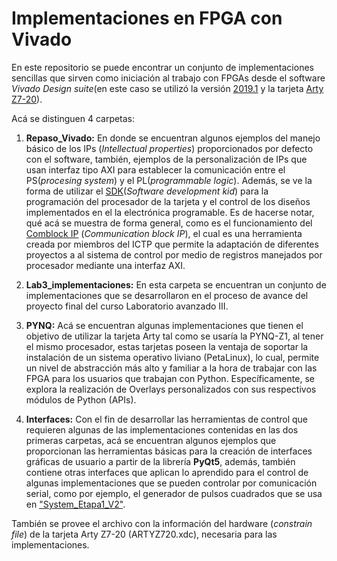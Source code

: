 # Implementaciones en FPGA con Vivado

En este repositorio se puede encontrar un conjunto de implementaciones sencillas que sirven como iniciación al trabajo con FPGAs 
desde el software *Vivado Design suite*(en este caso se utilizó la versión [2019.1](https://www.xilinx.com/support/download/index.html/content/xilinx/en/downloadNav/vivado-design-tools/2019-1.html) y la tarjeta [Arty Z7-20](https://store.digilentinc.com/arty-z7-apsoc-zynq-7000-development-board-for-makers-and-hobbyists/)).

Acá se distinguen 4 carpetas:

1. **Repaso_Vivado:** En donde se encuentran algunos ejemplos del manejo básico de los IPs (_Intellectual properties_) proporcionados por defecto con el software, también, ejemplos de la personalización de IPs que usan interfaz tipo AXI para establecer la comunicación entre el PS(_procesing system_) y el PL(_programmable logic_). Además, se ve la forma de utilizar el [SDK](https://www.xilinx.com/products/design-tools/embedded-software/sdk.html)(_Software development kid_) para la programación del procesador de la tarjeta y el control de los diseños implementados en el la electrónica programable. Es de hacerse notar, qué acá se  muestra de forma general, como es el funcionamiento del [Comblock IP]((https://gitlab.com/rodrigomelo9/core-comblock)) (_Communication block IP_), el cual es una herramienta creada por miembros del ICTP que permite la adaptación de diferentes proyectos a al sistema de control por medio de registros manejados por procesador mediante una interfaz AXI.

2. **Lab3_implementaciones:** En esta carpeta se encuentran un conjunto de implementaciones que se desarrollaron en el proceso de avance del proyecto final del curso Laboratorio avanzado III.

3. **PYNQ:** Acá se encuentran algunas implementaciones que tienen el objetivo de utilizar la tarjeta Arty tal como se usaría la PYNQ-Z1, al tener el mismo procesador, estas tarjetas poseen la ventaja de soportar la instalación de un sistema operativo liviano (PetaLinux), lo cual, permite un nivel de abstracción más alto y familiar a la hora de trabajar con las FPGA para los usuarios que trabajan con Python. Específicamente, se explora la realización de Overlays personalizados con sus respectivos módulos de Python (APIs).

4. **Interfaces:** Con el fin de desarrollar las herramientas de control que requieren algunas de las implementaciones contenidas en las dos primeras carpetas, acá se encuentran algunos ejemplos que proporcionan las herramientas básicas para la creación de interfaces gráficas de usuario a partir de la librería **PyQt5**, además, también contiene otras interfaces que aplican lo aprendido para el control de algunas implementaciones que se pueden controlar por comunicación serial, como por ejemplo, el generador de pulsos cuadrados que se usa en ["System_Etapa1_V2"](https://github.com/DanielEstrada971102/Implementaciones_FPGA/tree/master/Lab3_implementaciones/System_etapa1_V2).

También se provee el archivo con la información del hardware (_constrain file_) de la tarjeta Arty Z7-20 (ARTYZ720.xdc), necesaria para las implementaciones.


